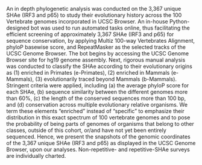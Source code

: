An in depth phylogenetic analysis was conducted on the 3,367 unique SHAe (IRF3 and p65) to study their evolutionary history across the 100 Vertebrate genomes incorporated in UCSC Browser. An in-house Python-designed bot was used to run automated tasks online, thus facilitating the efficient screening of approximately 3,367 SHAe (IRF3 and p65) for sequence conservation, by applying Multiz 100-way Vertebrates Alignment, phyloP basewise score, and RepeatMasker as the selected tracks of the UCSC Genome Browser. The bot begins by accessing the UCSC Genome Browser site for hg19 genome assembly. Next, rigorous manual analysis was conducted to classify the SHAe according to their evolutionary origins as (1) enriched in Primates (e-Primates), (2) enriched in Mammals (e-Mammals), (3) evolutionarily traced beyond Mammals (b-Mammals). Stringent criteria were applied, including (a) the average phyloP score for each SHAe, (b) sequence similarity between the different genomes more than 60%, (c) the length of the conserved sequences more than 100 bp, and (d) conservation across multiple evolutionary relative organisms. We term these elements “enriched” instead of “specific” to emphasize their distribution in this exact spectrum of 100 vertebrate genomes and to pose the probability of being parts of genomes of organisms that belong to other classes, outside of this cohort, or/and have not yet been entirely sequenced. Hence, we present the snapshots of the genomic coordinates of the 3,367 unique SHAe (IRF3 and p65) as displayed in the UCSC Genome Browser, upon our analyses. Non-repetitive- and repetitive-SHAe surveys are individually charted.
